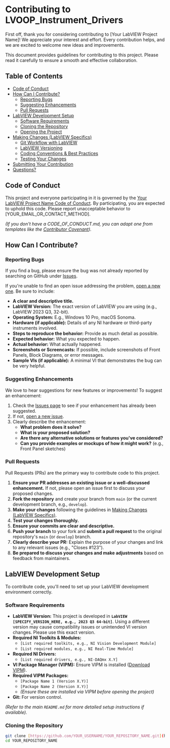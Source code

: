 # Contributing to LVOOP_Instrument_Drivers

First off, thank you for considering contributing to [Your LabVIEW Project Name]! We appreciate your interest and effort. Every contribution helps, and we are excited to welcome new ideas and improvements.

This document provides guidelines for contributing to this project. Please read it carefully to ensure a smooth and effective collaboration.

## Table of Contents

* [Code of Conduct](#code-of-conduct)
* [How Can I Contribute?](#how-can-i-contribute)
  * [Reporting Bugs](#reporting-bugs)
  * [Suggesting Enhancements](#suggesting-enhancements)
  * [Pull Requests](#pull-requests)
* [LabVIEW Development Setup](#labview-development-setup)
  * [Software Requirements](#software-requirements)
  * [Cloning the Repository](#cloning-the-repository)
  * [Opening the Project](#opening-the-project)
* [Making Changes (LabVIEW Specifics)](#making-changes-labview-specifics)
  * [Git Workflow with LabVIEW](#git-workflow-with-labview)
  * [LabVIEW Versioning](#labview-versioning)
  * [Coding Conventions & Best Practices](#coding-conventions--best-practices)
  * [Testing Your Changes](#testing-your-changes)
* [Submitting Your Contribution](#submitting-your-contribution)
* [Questions?](#questions)

## Code of Conduct

This project and everyone participating in it is governed by the [Your LabVIEW Project Name Code of Conduct](LINK_TO_CODE_OF_CONDUCT.md). By participating, you are expected to uphold this code. Please report unacceptable behavior to [YOUR_EMAIL_OR_CONTACT_METHOD].

*(If you don't have a CODE_OF_CONDUCT.md, you can adapt one from templates like the [Contributor Covenant](https://www.contributor-covenant.org/)).*

## How Can I Contribute?

### Reporting Bugs

If you find a bug, please ensure the bug was not already reported by searching on GitHub under [Issues](https://github.com/YOUR_USERNAME/YOUR_REPOSITORY_NAME/issues).

If you're unable to find an open issue addressing the problem, [open a new one](https://github.com/YOUR_USERNAME/YOUR_REPOSITORY_NAME/issues/new). Be sure to include:

* **A clear and descriptive title.**
* **LabVIEW Version:** The exact version of LabVIEW you are using (e.g., LabVIEW 2023 Q3, 32-bit).
* **Operating System:** E.g., Windows 10 Pro, macOS Sonoma.
* **Hardware (if applicable):** Details of any NI hardware or third-party instruments involved.
* **Steps to reproduce the behavior:** Provide as much detail as possible.
* **Expected behavior:** What you expected to happen.
* **Actual behavior:** What actually happened.
* **Screenshots or Screencasts:** If possible, include screenshots of Front Panels, Block Diagrams, or error messages.
* **Sample VIs (if applicable):** A minimal VI that demonstrates the bug can be very helpful.

### Suggesting Enhancements

We love to hear suggestions for new features or improvements! To suggest an enhancement:

1.  Check the [Issues page](https://github.com/YOUR_USERNAME/YOUR_REPOSITORY_NAME/issues) to see if your enhancement has already been suggested.
2.  If not, [open a new issue](https://github.com/YOUR_USERNAME/YOUR_REPOSITORY_NAME/issues/new).
3.  Clearly describe the enhancement:
    * **What problem does it solve?**
    * **What is your proposed solution?**
    * **Are there any alternative solutions or features you've considered?**
    * **Can you provide examples or mockups of how it might work?** (e.g., Front Panel sketches)

### Pull Requests

Pull Requests (PRs) are the primary way to contribute code to this project.

1.  **Ensure your PR addresses an existing issue or a well-discussed enhancement.** If not, please open an issue first to discuss your proposed changes.
2.  **Fork the repository** and create your branch from `main` (or the current development branch, e.g., `develop`).
3.  **Make your changes** following the guidelines in [Making Changes (LabVIEW Specifics)](#making-changes-labview-specifics).
4.  **Test your changes thoroughly.**
5.  **Ensure your commits are clear and descriptive.**
6.  **Push your branch** to your fork and **submit a pull request** to the original repository's `main` (or `develop`) branch.
7.  **Clearly describe your PR:** Explain the purpose of your changes and link to any relevant issues (e.g., "Closes #123").
8.  **Be prepared to discuss your changes and make adjustments** based on feedback from maintainers.

## LabVIEW Development Setup

To contribute code, you'll need to set up your LabVIEW development environment correctly.

### Software Requirements

* **LabVIEW Version:** This project is developed in **`LabVIEW [SPECIFY_VERSION_HERE, e.g., 2023 Q3 64-bit]`**. Using a different version may cause compatibility issues or unintended VI version changes. Please use this exact version.
* **Required NI Toolkits & Modules:**
    * `[List required toolkits, e.g., NI Vision Development Module]`
    * `[List required modules, e.g., NI Real-Time Module]`
* **Required NI Drivers:**
    * `[List required drivers, e.g., NI-DAQmx X.Y]`
* **VI Package Manager (VIPM):** Ensure VIPM is installed ([Download VIPM](https://vipm.jki.net/download)).
* **Required VIPM Packages:**
    * `[Package Name 1 (Version X.Y)]`
    * `[Package Name 2 (Version X.Y)]`
    * *(Ensure these are installed via VIPM before opening the project)*
* **Git:** For version control.

*(Refer to the main `README.md` for more detailed setup instructions if available).*

### Cloning the Repository

```bash
git clone [https://github.com/YOUR_USERNAME/YOUR_REPOSITORY_NAME.git](https://github.com/YOUR_USERNAME/YOUR_REPOSITORY_NAME.git)
cd YOUR_REPOSITORY_NAME
